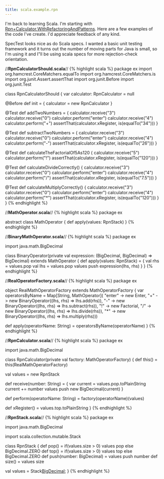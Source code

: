 ```yaml
---
title: scala.example.rpn
---
```

I'm back to learning Scala. I'm starting with [Rpn+Calculator.WithRefactoringAndPatterns](Rpn+Calculator.WithRefactoringAndPatterns). Here are a few examples of the code I've create. I'd appreciate feedback of any kind.

SpecTest looks nice as do Scala specs. I wanted a basic unit testing framework and it turns out the number of moving parts for Java is small, so I'm using it and I"ll be using scala specs for more rejection-check orientation.

//**RpnCalculatorShould.scala**//
{% highlight scala %}
package ex
import org.hamcrest.CoreMatchers.equalTo
import org.hamcrest.CoreMatchers.is
import org.junit.Assert.assertThat
import org.junit.Before
import org.junit.Test

class RpnCalculatorShould {
  var calculator: RpnCalculator = null
  
  @Before
  def init = {
    calculator = new RpnCalculator
  }

  @Test
  def addTwoNumbers = {
    calculator.receive("3")
    calculator.receive("0")
    calculator.perform("enter")
    calculator.receive("4")
    calculator.perform("+")
    assertThat(calculator.xRegister, is(equalTo("34")))
  }

  @Test
  def subtractTwoNumbers = {
    calculator.receive("3")
    calculator.receive("0")
    calculator.perform("enter")
    calculator.receive("4")
    calculator.perform("-")
    assertThat(calculator.xRegister, is(equalTo("26")))
  }

  @Test
  def calculateTheFactorialOf5As120 {
    calculator.receive("5")
    calculator.perform("!")
    assertThat(calculator.xRegister, is(equalTo("120")))
  }

  @Test
  def calculateDivideCorrectly() {
    calculator.receive("3")
    calculator.receive("0")
    calculator.perform("enter")
    calculator.receive("4")
    calculator.perform("/")
    assertThat(calculator.xRegister, is(equalTo("7.5")))
  }

  @Test
  def calculateMultiplyCorrectly() {
    calculator.receive("3")
    calculator.receive("0")
    calculator.perform("enter")
    calculator.receive("4")
    calculator.perform("*")
    assertThat(calculator.xRegister, is(equalTo("120")))
  }
}
{% endhighlight %}

//**MathOperator.scala**//
{% highlight scala %}
package ex

abstract class MathOperator {
  def apply(values: RpnStack)
}
{% endhighlight %}

//**BinaryMathOperator.scala**//
{% highlight scala %}
package ex

import java.math.BigDecimal

class BinaryOperator(private val expression: (BigDecimal, BigDecimal) => BigDecimal) extends MathOperator {
  def apply(values: RpnStack) = {
    val rhs = values.pop
    val lhs = values.pop
    values push expression(lhs, rhs)
  }
}
{% endhighlight %}

//**RealOperatorFactory.scala**//
{% highlight scala %}
package ex

object RealMathOperatorFactory extends MathOperatorFactory {
  var operatorsByName = Map[String, MathOperator](
    "enter" -> new Enter,
    "+" -> new BinaryOperator((lhs, rhs) => lhs.add(rhs)),
    "-" -> new BinaryOperator((lhs, rhs) => lhs.subtract(rhs)),
    "!" -> new Factorial,
    "/" -> new BinaryOperator((lhs, rhs) => lhs.divide(rhs)),
    "*" -> new BinaryOperator((lhs, rhs) => lhs.multiply(rhs)))

  def apply(operatorName: String) = operatorsByName(operatorName)
}
{% endhighlight %}

//**RpnCalculator.scala**//
{% highlight scala %}
package ex

import java.math.BigDecimal

class RpnCalculator(private val factory: MathOperatorFactory) {
  def this() = this(RealMathOperatorFactory)

  val values = new RpnStack

  def receive(number: String) = {
    var current = values.pop.toPlainString
    current += number
    values push new BigDecimal(current)
  }

  def perform(operatorName: String) = factory(operatorName)(values)

  def xRegister() =  values.top.toPlainString
}
{% endhighlight %}

//**RpnStack.scala**//
{% highlight scala %}
package ex

import java.math.BigDecimal

import scala.collection.mutable.Stack

class RpnStack {
  def pop() = if(values.size > 0) values pop else BigDecimal.ZERO
  def top() = if(values.size > 0) values top else BigDecimal.ZERO
  def push(number: BigDecimal) = values push number
  def size() = values size
  
  val values = Stack[BigDecimal]();
}
{% endhighlight %}
